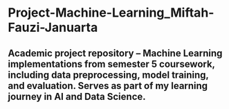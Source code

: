 # Project-Machine-Learning_Miftah-Fauzi-Januarta
## Academic project repository – Machine Learning implementations from semester 5 coursework, including data preprocessing, model training, and evaluation. Serves as part of my learning journey in AI and Data Science.
